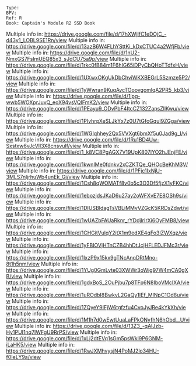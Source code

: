

```
Type: 
BPV: 
Ref: R
Book: Captain's Module R2 SSD Book
```

Multiple info in: https://drive.google.com/file/d/17hXWjlfC1eDOjC_-d43y1_LOBL9SE1Rn/view
Multiple info in: https://drive.google.com/file/d/13azB6W4FLhYSttKi_kDxCTUC4a2WfjFb/view
Multiple info in: https://drive.google.com/file/d/1nU2-NmxGS7FslmUEQ85x3_sJdCU75a9p/view
Multiple info in: https://drive.google.com/file/d/1rkc0fB84m1F6hIG65iDPyCbQHoTTdfxH/view
Multiple info in: https://drive.google.com/file/d/1UXwxOKgUkDbChviWKXBEGrL5Szmze5P2/view
Multiple info in: https://drive.google.com/file/d/1yWwran9KuqAvcTOoovgomlqA2PR5_kb3/view
Multiple info in: https://drive.google.com/file/d/1ipg-wwb5WOXprJuvQ_eoX94vsVQlFmK2/view
Multiple info in: https://drive.google.com/file/d/1PEayu9_ODvPbF4ItcCZ132ZapsZllKwu/view
Multiple info in: https://drive.google.com/file/d/1PIvhrpXeSLJkYx7z0U7tGfoGquI9ZGga/view
Multiple info in: https://drive.google.com/file/d/1WGIqhhey2Qx5VVXgt6bmXf5u0Jad9g_I/view
Multiple info in: https://drive.google.com/file/d/1Ru1BD4Uw-Sxstxw6vJcVIl3X8cnsvulf/view
Multiple info in: https://drive.google.com/file/d/1_k8VC8PgAGX7V19UpK807lYO2hJEnjFE/view
Multiple info in: https://drive.google.com/file/d/1kwnIMe0fdnkv2xCZKTQe_QHOcBeKhM3V/view
Multiple info in: https://drive.google.com/file/d/1PFjc1IxNjU-3MLS7nljrhuWb4unEk_Gj/view
Multiple info in: https://drive.google.com/file/d/1Csh8qWOMATf8v0b5c3O3Df5fjzX1yFKC/view
Multiple info in: https://drive.google.com/file/d/1ebozjdsJKaD6u27ay2oWFXvE7E8OSh9s/view
Multiple info in: https://drive.google.com/file/d/1DIUSBldagTsVBLiMMvVZGcK5KRDsZdwt/view
Multiple info in: https://drive.google.com/file/d/1wUAZbFAUaRknr_rYDdjlrIrXi6OyFMB8/view
Multiple info in: https://drive.google.com/file/d/1CHGitVulqY2itX1m9edXE4qFo3IZWXqz/view
Multiple info in: https://drive.google.com/file/d/1yFBIOVjHTnCZB4hhDtJcjHFLEDJFMc3r/view
Multiple info in: https://drive.google.com/file/d/1lxzP9x15kx9gTNcAnqDRtMno-8t1h5nm/view
Multiple info in: https://drive.google.com/file/d/1YUg0GmLvte03XWWr3oWig97W4mCA0gXB/view
Multiple info in: https://drive.google.com/file/d/1gdxBoS_2OuPjbu7p8TFp6N8IboVMcIXA/view
Multiple info in: https://drive.google.com/file/d/1uROdbI8BwkvL2GaQy1IEf_MlNpC1Od8u/view
Multiple info in: https://drive.google.com/file/d/1ZQyeY9IFjW6tgfzfu4CvoJyJRe4kYkXh/view
Multiple info in: https://drive.google.com/file/d/1M1h7d0wEwtUuaLaFPkONyfhN6hObd__U/view
Multiple info in: https://drive.google.com/file/d/13Z3_-qAlJzb-Hy1PUI1nq7IWFgU9RrPS/view
Multiple info in: https://drive.google.com/file/d/1xLj2dtEVq1sGm5psWkl9P6GNM-iLaHK5/view
Multiple info in: https://drive.google.com/file/d/1RwJXMhvysjN4PoMJ2lo34HU-f0IeLY9a/view
